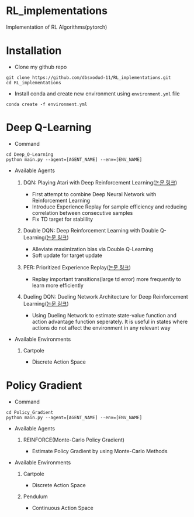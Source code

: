 # RL_implementations
Implementation of RL Algorithms(pytorch)

# Installation
- Clone my github repo
```
git clone https://github.com/dbsxodud-11/RL_implementations.git
cd RL_implementations
```
- Install conda and create new environment using `environment.yml` file
```
conda create -f environment.yml
```

# Deep Q-Learning

- Command
```
cd Deep_Q-Learning
python main.py --agent=[AGENT_NAME] --env=[ENV_NAME]
```

- Available Agents

    1. DQN: Playing Atari with Deep Reinforcement Learning([논문 링크](https://www.cs.toronto.edu/~vmnih/docs/dqn.pdf))

        - First attempt to combine Deep Neural Network with Reinforcement Learning
        - Introduce Experience Replay for sample efficiency and reducing correlation between consecutive samples
        - Fix TD target for stablility


    2. Double DQN: Deep Reinforcement Learning with Double Q-Learning([논문 링크](https://arxiv.org/abs/1509.06461))

        - Alleviate maximization bias via Double Q-Learning
        - Soft update for target update

    3. PER: Prioritized Experience Replay([논문 링크](https://arxiv.org/pdf/1511.05952.pdf))

        - Replay important transitions(large td error) more frequently to learn more efficiently

    4. Dueling DQN: Dueling Network Architecture for Deep Reinforcement Learning([논문 링크](https://arxiv.org/abs/1511.06581))

        - Using Dueling Network to estimate state-value function and action advantage function seperately. It is useful in states where actions do not affect the environment in any relevant way

- Available Environments

    1. Cartpole

        - Discrete Action Space


# Policy Gradient

- Command
```
cd Policy_Gradient
python main.py --agent=[AGENT_NAME] --env=[ENV_NAME]
```

- Available Agents

    1. REINFORCE(Monte-Carlo Policy Gradient)

        - Estimate Policy Gradient by using Monte-Carlo Methods
        
- Available Environments

    1. Cartpole

        - Discrete Action Space  

    2. Pendulum

        - Continuous Action Space
